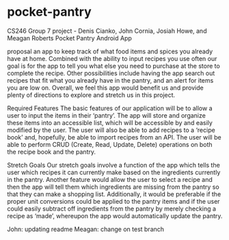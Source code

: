 # pocket-pantry
CS246 Group 7 project - Denis Cianko, John Cornia, Josiah Howe, and Meagan Roberts
Pocket Pantry Android App

proposal
an app to keep track of what food items and spices you already have at home. Combined with the ability to input recipes you use often our goal is for the app to tell you what else you need to purchase at the store to complete the recipe. Other possibilities include having the app search out recipes that fit what you already have in the pantry, and an alert for items you are low on. Overall, we feel this app would benefit us and provide plenty of directions to explore and stretch us in this project.   

Required Features 
The basic features of our application will be to allow a user to input the items in their ‘pantry’. The app will store and organize these items into an accessible list, which will be accessible by and easily modified by the user. The user will also be able to add recipes to a ‘recipe book’ and, hopefully, be able to import recipes from an API. The user will be able to perform CRUD (Create, Read, Update, Delete) operations on both the recipe book and the pantry. 

Stretch Goals 
Our stretch goals involve a function of the app which tells the user which recipes it can currently make based on the ingredients currently in the pantry. Another feature would allow the user to select a recipe and then the app will tell them which ingredients are missing from the pantry so that they can make a shopping list. Additionally, it would be preferable if the proper unit conversions could be applied to the pantry items and if the user could easily subtract off ingredients from the pantry by merely checking a recipe as ‘made’, whereupon the app would automatically update the pantry. 

John: updating readme
Meagan: change on test branch